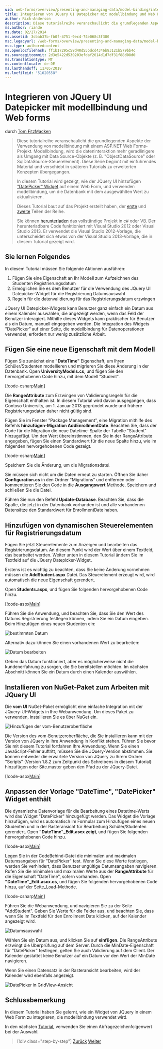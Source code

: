 ```yaml
---
uid: web-forms/overview/presenting-and-managing-data/model-binding/integrating-jquery-ui
title: Integrieren von JQuery UI Datepicker mit modellbindung und Web Forms | Microsoft-Dokumentation
author: Rick-Anderson
description: Diese tutorialreihe veranschaulicht die grundlegenden Aspekte der Verwendung von modellbindung mit einem ASP.NET Web Forms-Projekt. Modellbindung macht die dateninteraktion Weitere gerade-...
ms.author: riande
ms.date: 02/27/2014
ms.assetid: 3cbab37b-fb0f-4751-9ec4-74e068c3f380
msc.legacyurl: /web-forms/overview/presenting-and-managing-data/model-binding/integrating-jquery-ui
msc.type: authoredcontent
ms.openlocfilehash: ff1b17295c58d40d55bdcd4346b83121b579bb4c
ms.sourcegitcommit: 2d3e5422d530203efdaf2014d1d7df31f88d08d0
ms.translationtype: MT
ms.contentlocale: de-DE
ms.lasthandoff: 11/05/2018
ms.locfileid: "51020558"
---
```

<a name="integrating-jquery-ui-datepicker-with-model-binding-and-web-forms"></a>Integrieren von JQuery UI Datepicker mit modellbindung und Web forms
====================
durch [Tom FitzMacken](https://github.com/tfitzmac)

> Diese tutorialreihe veranschaulicht die grundlegenden Aspekte der Verwendung von modellbindung mit einem ASP.NET Web Forms-Projekt. Modellbindung, wird die dateninteraktion mehr geradlinigere als Umgang mit Data Source-Objekte (z. B. "ObjectDataSource" oder SqlDataSource-Steuerelement). Diese Serie beginnt mit einführendes Material und verschiebt in späteren Tutorials zu erweiterten Konzepten übergegangen.
> 
> In diesem Tutorial wird gezeigt, wie der JQuery UI hinzufügen ["DatePicker" Widget](http://jqueryui.com/datepicker/) auf einem Web Form, und verwenden modellbindung, um die Datenbank mit dem ausgewählten Wert zu aktualisieren.
> 
> Dieses Tutorial baut auf das Projekt erstellt haben, der [erste](retrieving-data.md) und [zweite](updating-deleting-and-creating-data.md) Teilen der Reihe.
> 
> Sie können [herunterladen](https://go.microsoft.com/fwlink/?LinkId=286116) das vollständige Projekt in c# oder VB. Der herunterladbare Code funktioniert mit Visual Studio 2012 oder Visual Studio 2013. Er verwendet die Visual Studio 2012-Vorlage, die unterscheidet sich etwas von der Visual Studio 2013-Vorlage, die in diesem Tutorial gezeigt wird.


## <a name="what-youll-build"></a>Sie lernen Folgendes

In diesem Tutorial müssen Sie folgende Aktionen ausführen:

1. Fügen Sie eine Eigenschaft an Ihr Modell zum Aufzeichnen des Studenten Registrierungsdatum
2. Ermöglichen Sie es dem Benutzer für die Verwendung des JQuery UI Datepicker-Widget für die Registrierung Datumsauswahl
3. Regeln für die datenvalidierung für das Registrierungsdatum erzwingen

JQuery UI Datepicker-Widgets kann Benutzer ganz einfach ein Datum aus einem Kalender auswählen, die angezeigt werden, wenn das Feld der Benutzer interagiert. Mithilfe dieses Widgets kann praktischer für Benutzer als ein Datum, manuell eingegeben werden. Die Integration des Widgets "DatePicker" auf einer Seite, die modellbindung für Datenoperationen verwendet, erfordert nur wenig zusätzliche Arbeit.

## <a name="add-a-new-property-to-the-model"></a>Fügen Sie eine neue Eigenschaft mit dem Modell

Fügen Sie zunächst eine **"DateTime"** Eigenschaft, um Ihren Schüler/Studenten modellieren und migrieren Sie diese Änderung in der Datenbank. Open **UniversityModels.cs**, und fügen Sie den hervorgehobenen Code hinzu, mit dem Modell "Student".

[!code-csharp[Main](integrating-jquery-ui/samples/sample1.cs?highlight=16-18)]

Die **RangeAttribute** zum Erzwingen von Validierungsregeln für die Eigenschaft enthalten ist. In diesem Tutorial wird davon ausgegangen, dass Contoso University, am 1. Januar 2013 gegründet wurde und frühere Registrierungsdaten daher nicht gültig sind.

Fügen Sie im Fenster "Package Management", eine Migration mithilfe des Befehls **hinzufügen-Migration AddEnrollmentDate**. Beachten Sie, dass der Code für die Migration die neue Datetime-Spalte der Tabelle "Student" hinzugefügt. Um den Wert übereinstimmen, den Sie in der RangeAttribute angegeben, fügen Sie einen Standardwert für die neue Spalte hinzu, wie im folgenden hervorgehobenen Code gezeigt.

[!code-csharp[Main](integrating-jquery-ui/samples/sample2.cs?highlight=11)]

Speichern Sie die Änderung, um die Migrationsdatei.

Sie müssen sich nicht um die Daten erneut zu starten. Öffnen Sie daher **Configuration.cs** in den Ordner "Migrations" und entfernen oder kommentieren Sie den Code in die **Ausgangswert** Methode. Speichern und schließen Sie die Datei.

Führen Sie nun den Befehl **Update-Database**. Beachten Sie, dass die Spalte, die jetzt in der Datenbank vorhanden ist und alle vorhandenen Datensätze den Standardwert für EnrollmentDate haben.

## <a name="add-dynamic-controls-for-enrollment-date"></a>Hinzufügen von dynamischen Steuerelementen für Registrierungsdatum

Fügen Sie jetzt Steuerelemente zum Anzeigen und bearbeiten das Registrierungsdatum. An diesem Punkt wird der Wert über einem Textfeld, das bearbeitet werden. Weiter unten in diesem Tutorial ändern Sie im Textfeld auf die JQuery Datepicker-Widget.

Erstens ist es wichtig zu beachten, dass Sie keine Änderung vornehmen müssen die **AddStudent.aspx** Datei. Das Steuerelement erzeugt wird, wird automatisch die neue Eigenschaft gerendert.

Open **Students.aspx**, und fügen Sie folgenden hervorgehobenen Code hinzu.

[!code-aspx[Main](integrating-jquery-ui/samples/sample3.aspx?highlight=13)]

Führen Sie die Anwendung, und beachten Sie, dass Sie den Wert des Datums Registrierung festlegen können, indem Sie ein Datum eingeben. Beim Hinzufügen eines neuen Studenten ein:

![bestimmten Datum](integrating-jquery-ui/_static/image1.png)

Alternativ dazu können Sie einen vorhandenen Wert zu bearbeiten:

![Datum bearbeiten](integrating-jquery-ui/_static/image2.png)

Geben das Datum funktioniert, aber es möglicherweise nicht die kundenerfahrung zu sorgen, die Sie bereitstellen möchten. Im nächsten Abschnitt können Sie ein Datum durch einen Kalender auswählen.

## <a name="install-nuget-package-to-work-with-jquery-ui"></a>Installieren von NuGet-Paket zum Arbeiten mit JQuery UI

Die **vom UI** NuGet-Paket ermöglicht eine einfache Integration mit der JQuery-UI-Widgets in Ihre Webanwendung. Um dieses Paket zu verwenden, installieren Sie es über NuGet ein.

![Hinzufügen der vom-Benutzeroberfläche](integrating-jquery-ui/_static/image3.png)

Die Version des vom-Benutzeroberfläche, die Sie installieren kann mit der Version von JQuery in Ihre Anwendung in Konflikt stehen. Führen Sie bevor Sie mit diesem Tutorial fortfahren Ihre Anwendung. Wenn Sie einen JavaScript-Fehler auftritt, müssen Sie die JQuery-Version abstimmen. Sie können entweder die erwartete Version von JQuery zu Ihrem Ordner "Scripts" (Version 1.8.2 zum Zeitpunkt des Schreibens in diesem Tutorial) hinzufügen oder Site.master geben den Pfad zu der JQuery-Datei.

[!code-aspx[Main](integrating-jquery-ui/samples/sample4.aspx)]

## <a name="customize-datetime-template-to-include-datepicker-widget"></a>Anpassen der Vorlage "DateTime", "DatePicker" Widget enthält

Die dynamische Datenvorlage für die Bearbeitung eines Datetime-Werts wird das Widget "DatePicker" hinzugefügt werden. Das Widget die Vorlage hinzufügen, wird es automatisch im Formular zum Hinzufügen eines neuen Studenten und in der Rasteransicht für Bearbeitung Schüler/Studenten gerendert. Open **"DateTime"\_Edit.ascx zeigt**, und fügen Sie folgenden hervorgehobenen Code hinzu.

[!code-aspx[Main](integrating-jquery-ui/samples/sample5.aspx?highlight=3)]

Legen Sie in der CodeBehind-Datei die minimalen und maximalen Datumsangaben für "DatePicker" fest. Wenn Sie diese Werte festlegen, werden Sie verhindert, dass Benutzer ungültige Datumsangaben navigieren. Rufen Sie die minimalen und maximalen Werte aus der **RangeAttribute** für die Eigenschaft "DateTime", sofern vorhanden. Open **"DateTime"\_Edit.ascx.cs**, und fügen Sie folgenden hervorgehobenen Code hinzu, auf der Seite\_Load-Methode.

[!code-csharp[Main](integrating-jquery-ui/samples/sample6.cs?highlight=9-14)]

Führen Sie die Webanwendung, und navigieren Sie zu der Seite "AddStudent". Geben Sie Werte für die Felder aus, und beachten Sie, dass wenn Sie im Textfeld für den Enrollment Date klicken, auf der Kalender angezeigt wird.

![Datumsauswahl](integrating-jquery-ui/_static/image4.png)

Wählen Sie ein Datum aus, und klicken Sie auf **einfügen**. Die RangeAttribute erzwingt die Überprüfung auf dem Server. Durch die MinDate-Eigenschaft für "DatePicker" festlegen, gelten Sie auch Validierung auf dem Client. Der Kalender gestattet keine Benutzer auf ein Datum vor den Wert der MinDate navigieren.

Wenn Sie einen Datensatz in der Rasteransicht bearbeiten, wird der Kalender wird ebenfalls angezeigt.

![DatePicker in GridView-Ansicht](integrating-jquery-ui/_static/image5.png)

## <a name="conclusion"></a>Schlussbemerkung

In diesem Tutorial haben Sie gelernt, wie ein Widget von JQuery in einem Web Form zu integrieren, die modellbindung verwendet wird.

In den nächsten [Tutorial](using-query-string-values-to-retrieve-data.md), verwenden Sie einen Abfragezeichenfolgenwert bei der Auswahl.

> [!div class="step-by-step"]
> [Zurück](sorting-paging-and-filtering-data.md)
> [Weiter](using-query-string-values-to-retrieve-data.md)
